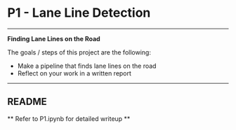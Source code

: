 # P1 - Lane Line Detection

---

**Finding Lane Lines on the Road**

The goals / steps of this project are the following:
* Make a pipeline that finds lane lines on the road
* Reflect on your work in a written report


---

## README

** Refer to P1.ipynb for detailed writeup **